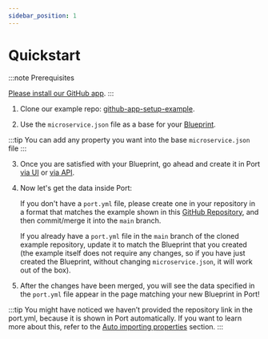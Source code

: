```yaml
---
sidebar_position: 1
---
```


# Quickstart

:::note Prerequisites

[Please install our GitHub app](../../../exporters/github-exporter/installation.md).
:::

1. Clone our example repo: [github-app-setup-example](https://github.com/port-labs/github-app-setup-example).

2. Use the `microservice.json` file as a base for your [Blueprint](../../../software-catalog/blueprint/blueprint.md).

:::tip
You can add any property you want into the base `microservice.json` file
:::

3. Once you are satisfied with your Blueprint, go ahead and create it in Port [via UI](../../../software-catalog/blueprint/tutorial.md#from-the-ui) or [via API](../../../software-catalog/blueprint/tutorial.md#from-the-api).

4. Now let's get the data inside Port:

   If you don't have a `port.yml` file, please create one in your repository in a format that matches the example shown in this [GitHub Repository](https://github.com/port-labs/github-app-setup-example/blob/main/port.yml), and then commit/merge it into the `main` branch.

   If you already have a `port.yml` file in the `main` branch of the cloned example repository, update it to match the Blueprint that you created (the example itself does not require any changes, so if you have just created the Blueprint, without changing `microservice.json`, it will work out of the box).

5. After the changes have been merged, you will see the data specified in the `port.yml` file appear in the page matching your new Blueprint in Port!

:::tip
You might have noticed we haven’t provided the repository link in the port.yml, because it is shown in Port automatically. If you want to learn more about this, refer to the [Auto importing properties](./auto-importing-properties) section.
:::
